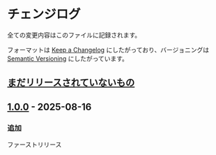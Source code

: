# チェンジログ

全ての変更内容はこのファイルに記録されます。

フォーマットは [Keep a Changelog](https://keepachangelog.com/en/1.1.0/) にしたがっており、バージョニングは [Semantic Versioning](https://semver.org/spec/v2.0.0.html) にしたがっています。

## [まだリリースされていないもの]

## [1.0.0] - 2025-08-16

### 追加

ファーストリリース

[まだリリースされていないもの]: https://github.com/izzet-mtg/mtg-name-book/compare/v1.0.0...HEAD
[1.0.0]: https://github.com/izzet-mtg/mtg-name-book/releases/tag/v1.0.0
